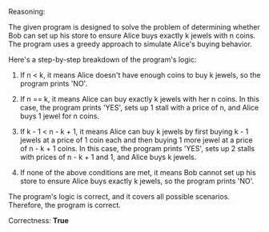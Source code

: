 Reasoning:

The given program is designed to solve the problem of determining whether Bob can set up his store to ensure Alice buys exactly k jewels with n coins. The program uses a greedy approach to simulate Alice's buying behavior.

Here's a step-by-step breakdown of the program's logic:

1. If n < k, it means Alice doesn't have enough coins to buy k jewels, so the program prints 'NO'.

2. If n == k, it means Alice can buy exactly k jewels with her n coins. In this case, the program prints 'YES', sets up 1 stall with a price of n, and Alice buys 1 jewel for n coins.

3. If k - 1 < n - k + 1, it means Alice can buy k jewels by first buying k - 1 jewels at a price of 1 coin each and then buying 1 more jewel at a price of n - k + 1 coins. In this case, the program prints 'YES', sets up 2 stalls with prices of n - k + 1 and 1, and Alice buys k jewels.

4. If none of the above conditions are met, it means Bob cannot set up his store to ensure Alice buys exactly k jewels, so the program prints 'NO'.

The program's logic is correct, and it covers all possible scenarios. Therefore, the program is correct.

Correctness: **True**